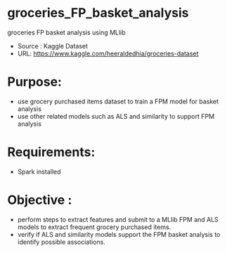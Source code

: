 # groceries_FP_basket_analysis
groceries FP basket analysis using MLlib
- Source : Kaggle Dataset
- URL: https://www.kaggle.com/heeraldedhia/groceries-dataset

# Purpose:
- use grocery purchased items dataset to train a FPM model for basket analysis
- use other related models such as ALS and similarity to support FPM analysis

# Requirements:
- Spark installed

# Objective :
- perform steps to extract features and submit to a MLlib FPM and ALS models to extract frequent grocery purchased items.
- verify if ALS and similarity models support the FPM basket analysis to identify possible associations.